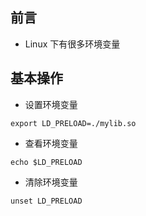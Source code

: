 ## 前言
* Linux 下有很多环境变量 

## 基本操作
* 设置环境变量
```
export LD_PRELOAD=./mylib.so
```
* 查看环境变量
```
echo $LD_PRELOAD
```
* 清除环境变量
```
unset LD_PRELOAD
```